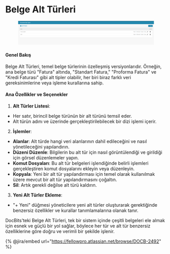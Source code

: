 # Belge Alt Türleri

<figure><img src="../../../../.gitbook/assets/Bildschirmfoto 2024-05-08 um 08.54.08.png" alt=""><figcaption></figcaption></figure>

#### Genel Bakış

Belge Alt Türleri, temel belge türlerinin özelleşmiş versiyonlarıdır. Örneğin, ana belge türü "Fatura" altında, "Standart Fatura," "Proforma Fatura" ve "Kredi Faturası" gibi alt tipler olabilir, her biri biraz farklı veri gereksinimlerine veya işleme kurallarına sahip.

#### Ana Özellikler ve Seçenekler

1. **Alt Türler Listesi**:
* Her satır, birincil belge türünün bir alt türünü temsil eder.
* Alt türün adını ve üzerinde gerçekleştirilebilecek bir dizi işlemi içerir.
2. **İşlemler**:
* **Alanlar**: Alt türde hangi veri alanlarının dahil edileceğini ve nasıl yönetileceğini yapılandırın.
* **Düzeni Düzenle**: Bilgilerin bu alt tür için nasıl görüntülendiği ve girildiği için görsel düzenlemeler yapın.
* **Komut Dosyaları**: Bu alt tür belgeleri işlendiğinde belirli işlemleri gerçekleştiren komut dosyalarını ekleyin veya düzenleyin.
* **Kopyala**: Yeni bir alt tür yapılandırması için temel olarak kullanılmak üzere mevcut bir alt tür yapılandırmasını çoğaltın.
* **Sil**: Artık gerekli değilse alt türü kaldırın.
3. **Yeni Alt Türler Ekleme**:
* "+ Yeni" düğmesi yöneticilere yeni alt türler oluşturarak gerektiğinde benzersiz özellikler ve kurallar tanımlamalarına olanak tanır.

DocBits'teki Belge Alt Türleri, tek bir sistem içinde çeşitli belgeleri ele almak için esnek ve güçlü bir yol sağlar, böylece her tür ve alt tür benzersiz özelliklerine göre doğru ve verimli bir şekilde işlenir.

{% @jira/embed url="https://fellowpro.atlassian.net/browse/DOCB-2492" %}
